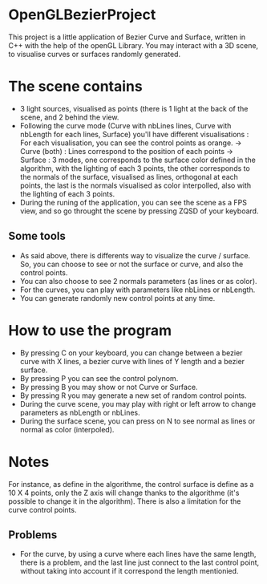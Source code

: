 # OpenGLBezierProject

This project is a little application of Bezier Curve and Surface, written in C++ with the help of the openGL Library.
You may interact with a 3D scene, to visualise curves or surfaces randomly generated.

# The scene contains
  - 3 light sources, visualised as points (there is 1 light at the back of the scene, and 2 behind the view.
  - Following the curve mode (Curve with nbLines lines, Curve with nbLength for each lines, Surface) you'll have different visualisations :
      For each visualisation, you can see the control points as orange.
      -> Curve (both) : Lines correspond to the position of each points
      -> Surface : 3 modes, one corresponds to the surface color defined in the algorithm, with the lighting of each 3 points,
                   the other corresponds to the normals of the surface, visualised as lines, orthogonal at each points,
                   the last is the normals visualised as color interpolled, also with the lighting of each 3 points.
  - During the runing of the application, you can see the scene as a FPS view, and so go throught the scene by pressing ZQSD of your keyboard.
## Some tools
  - As said above, there is differents way to visualize the curve / surface. So, you can choose to see or not the surface or curve, and also the control points.
  - You can also choose to see 2 normals parameters (as lines or as color).
  - For the curves, you can play with parameters like nbLines or nbLength.
  - You can generate randomly new control points at any time.
 

# How to use the program
- By pressing C on your keyboard, you can change between a bezier curve with X lines, a bezier curve with lines of Y length and a bezier surface.
- By pressing P you can see the control polynom.
- By pressing B you may show or not Curve or Surface.
- By pressing R you may generate a new set of random control points.
- During the curve scene, you may play with right or left arrow to change parameters as nbLength or nbLines.
- During the surface scene, you can press on N to see normal as lines or normal as color (interpoled).



# Notes 
For instance, as define in the algorithme, the control surface is define as a 10 X 4 points, only the Z axis will change thanks to the algorithme (it's possible to change it in the algorithm).
There is also a limitation for the curve control points.

## Problems
 - For the curve, by using a curve where each lines have the same length, there is a problem, and the last line just connect to the last control point, without taking into account if it correspond the length mentionied.
